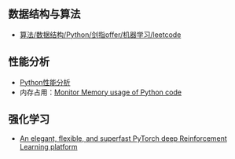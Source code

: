 ## 数据结构与算法

- [算法/数据结构/Python/剑指offer/机器学习/leetcode
](https://github.com/Jack-Lee-Hiter/AlgorithmsByPython)

## 性能分析

- [Python性能分析](https://flystarhe.github.io/docs-2014/python/notes/profiler/#memory_profiler)
- 内存占用：[Monitor Memory usage of Python code](https://github.com/pythonprofilers/memory_profiler)

## 强化学习

- [An elegant, flexible, and superfast PyTorch deep Reinforcement Learning platform](https://github.com/thu-ml/tianshou)